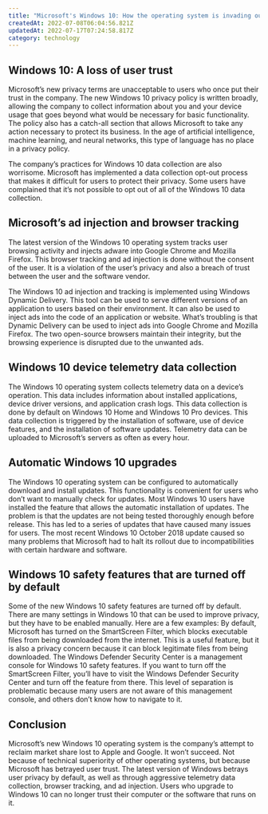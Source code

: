```yaml
---
title: "Microsoft's Windows 10: How the operating system is invading our privacy"
createdAt: 2022-07-08T06:04:56.821Z
updatedAt: 2022-07-17T07:24:58.817Z
category: technology
---
```


## Windows 10: A loss of user trust

Microsoft’s new privacy terms are unacceptable to users who once put their trust in the company. The new Windows 10 privacy policy is written broadly, allowing the company to collect information about you and your device usage that goes beyond what would be necessary for basic functionality. The policy also has a catch-all section that allows Microsoft to take any action necessary to protect its business.
In the age of artificial intelligence, machine learning, and neural networks, this type of language has no place in a privacy policy.

The company’s practices for Windows 10 data collection are also worrisome. Microsoft has implemented a data collection opt-out process that makes it difficult for users to protect their privacy. Some users have complained that it’s not possible to opt out of all of the Windows 10 data collection.

## Microsoft’s ad injection and browser tracking

The latest version of the Windows 10 operating system tracks user browsing activity and injects adware into Google Chrome and Mozilla Firefox.
This browser tracking and ad injection is done without the consent of the user. It is a violation of the user’s privacy and also a breach of trust between the user and the software vendor.

The Windows 10 ad injection and tracking is implemented using Windows Dynamic Delivery. This tool can be used to serve different versions of an application to users based on their environment. It can also be used to inject ads into the code of an application or website.
What’s troubling is that Dynamic Delivery can be used to inject ads into Google Chrome and Mozilla Firefox. The two open-source browsers maintain their integrity, but the browsing experience is disrupted due to the unwanted ads.

## Windows 10 device telemetry data collection

The Windows 10 operating system collects telemetry data on a device’s operation. This data includes information about installed applications, device driver versions, and application crash logs.
This data collection is done by default on Windows 10 Home and Windows 10 Pro devices.
This data collection is triggered by the installation of software, use of device features, and the installation of software updates.
Telemetry data can be uploaded to Microsoft’s servers as often as every hour.

## Automatic Windows 10 upgrades

The Windows 10 operating system can be configured to automatically download and install updates. This functionality is convenient for users who don’t want to manually check for updates.
Most Windows 10 users have installed the feature that allows the automatic installation of updates. The problem is that the updates are not being tested thoroughly enough before release.
This has led to a series of updates that have caused many issues for users. The most recent Windows 10 October 2018 update caused so many problems that Microsoft had to halt its rollout due to incompatibilities with certain hardware and software.

## Windows 10 safety features that are turned off by default

Some of the new Windows 10 safety features are turned off by default. There are many settings in Windows 10 that can be used to improve privacy, but they have to be enabled manually. Here are a few examples:
By default, Microsoft has turned on the SmartScreen Filter, which blocks executable files from being downloaded from the internet. This is a useful feature, but it is also a privacy concern because it can block legitimate files from being downloaded.
The Windows Defender Security Center is a management console for Windows 10 safety features. If you want to turn off the SmartScreen Filter, you’ll have to visit the Windows Defender Security Center and turn off the feature from there.
This level of separation is problematic because many users are not aware of this management console, and others don’t know how to navigate to it.

## Conclusion

Microsoft’s new Windows 10 operating system is the company’s attempt to reclaim market share lost to Apple and Google. It won’t succeed. Not because of technical superiority of other operating systems, but because Microsoft has betrayed user trust.
The latest version of Windows betrays user privacy by default, as well as through aggressive telemetry data collection, browser tracking, and ad injection. Users who upgrade to Windows 10 can no longer trust their computer or the software that runs on it.
